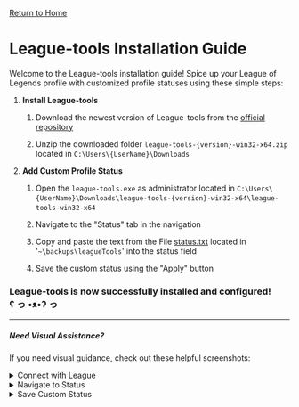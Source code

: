 [Return to Home](../README.md)

# League-tools Installation Guide

Welcome to the League-tools installation guide! Spice up your League of Legends profile with customized profile statuses using these simple steps:

1. **Install League-tools** <br>

   1. Download the newest version of League-tools from the [official repository](<[https://github.com/MManoah/league-profile-tool](https://github.com/7rebux/league-tools)>)

   2. Unzip the downloaded folder `league-tools-{version}-win32-x64.zip` located in `C:\Users\{UserName}\Downloads`

2. **Add Custom Profile Status**

   1. Open the `league-tools.exe` as administrator located in `C:\Users\{UserName}\Downloads\league-tools-{version}-win32-x64\league-tools-win32-x64`

   2. Navigate to the "Status" tab in the navigation

   3. Copy and paste the text from the File [status.txt](./status.txt) located in '`~\backups\leagueTools`' into the status field

   4. Save the custom status using the "Apply" button

### League-tools is now successfully installed and configured! <br> ʕ⁠ っ ⁠•⁠ᴥ⁠•⁠ʔ⁠ っ

---

##### Need Visual Assistance?

If you need visual guidance, check out these helpful screenshots:

<details>
    <summary>Connect with League</summary>
    <img src="./assets/connect.png">
</details>

<details>
    <summary>Navigate to Status</summary>
    <img src="./assets/navigateToStatus.png">
</details>

<details>
    <summary>Save Custom Status</summary>
    <img src="./assets/setStatus.png">
</details>
